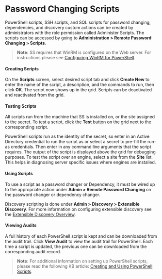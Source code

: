 [title]: # (Password Changing Scripts)
[tags]: # (XXX)
[priority]: # (120)

# Password Changing Scripts

PowerShell scripts, SSH scripts, and SQL scripts for password changing, dependencies, and discovery custom actions can be created by administrators with the role permission called Administer Scripts. The scripts can be accessed by going to **Administration > Remote Password Changing > Scripts**.

> **Note:** SS requires that WinRM is configured on the Web server. For instructions please see [Configuring WinRM for PowerShell](https://updates.thycotic.net/links.ashx?SetUpPowerShell).

#### Creating Scripts

On the **Scripts** screen, select desired script tab and click **Create New** to enter the name of the script, a description, and the commands to run, then click **OK**. The script now shows up in the grid. Scripts can be deactivated and reactivated from the grid.

#### Testing Scripts

All scripts run from the machine that SS is installed on, or the site assigned to the secret. To test a script, click the **Test** button on the grid next to the corresponding script.

PowerShell scripts run as the identity of the secret, so enter in an Active Directory credential to run the script as or select a secret to pre-fill the run-as credentials. Then enter in any command line arguments that the script requires. The output of the script is displayed above the grid for debugging purposes. To test the script over an engine, select a site from the **Site** list. This helps in diagnosing server specific issues where engines are installed.

#### Using Scripts

To use a script as a password changer or Dependency, it must be wired up to the appropriate action under **Admin \> Remote Password Changing** on the password changer or dependency changer.

Discovery scripting is done under **Admin \> Discovery \> Extensible Discovery**. For more information on configuring extensible discovery see the [Extensible Discovery Overview](https://updates.thycotic.net/link.ashx?ScriptableDiscoveryMoreInformation).

#### Viewing Audits

A full history of each PowerShell script is kept and can be downloaded from the audit trail. Click **View Audit** to view the audit trail for PowerShell. Each time a script is updated, the previous one can be downloaded from the corresponding audit record.

> **Note:** For additional information on setting up PowerShell scripts, please read the following KB article: [Creating and Using PowerShell Scripts](https://updates.thycotic.net/links.ashx?SecretServerPowerShellKB).
